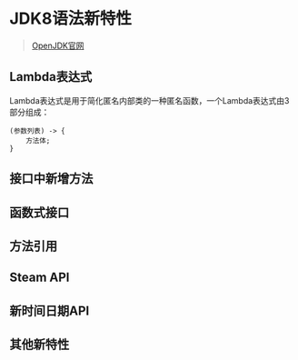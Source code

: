 # JDK8语法新特性

> [OpenJDK官网](https://openjdk.org/)



## Lambda表达式

Lambda表达式是用于简化匿名内部类的一种匿名函数，一个Lambda表达式由3部分组成：

```
(参数列表) -> {
	方法体;
}
```







## 接口中新增方法



## 函数式接口





## 方法引用



## Steam API



## 新时间日期API



## 其他新特性